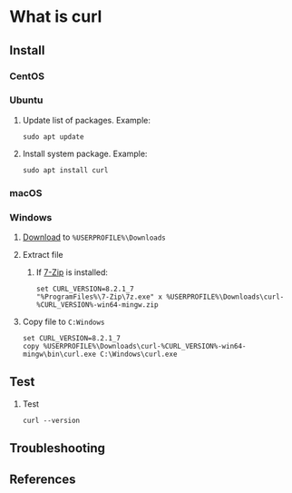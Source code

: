 # What is curl

## Install

### CentOS

### Ubuntu

1. Update list of packages.
   Example:

    ```console
    sudo apt update
    ```

1. Install system package.
   Example:

    ```console
    sudo apt install curl
    ```

### macOS

### Windows

1. [Download] to `%USERPROFILE%\Downloads`
1. Extract file
   1. If [7-Zip](./7-zip.md) is installed:

       ```console
       set CURL_VERSION=8.2.1_7
       "%ProgramFiles%\7-Zip\7z.exe" x %USERPROFILE%\Downloads\curl-%CURL_VERSION%-win64-mingw.zip
       ```

1. Copy file to `C:Windows`

    ```console
    set CURL_VERSION=8.2.1_7
    copy %USERPROFILE%\Downloads\curl-%CURL_VERSION%-win64-mingw\bin\curl.exe C:\Windows\curl.exe

    ```

## Test

1. Test

    ```console
    curl --version
    ```

## Troubleshooting

## References

[Download]: https://curl.se/windows/